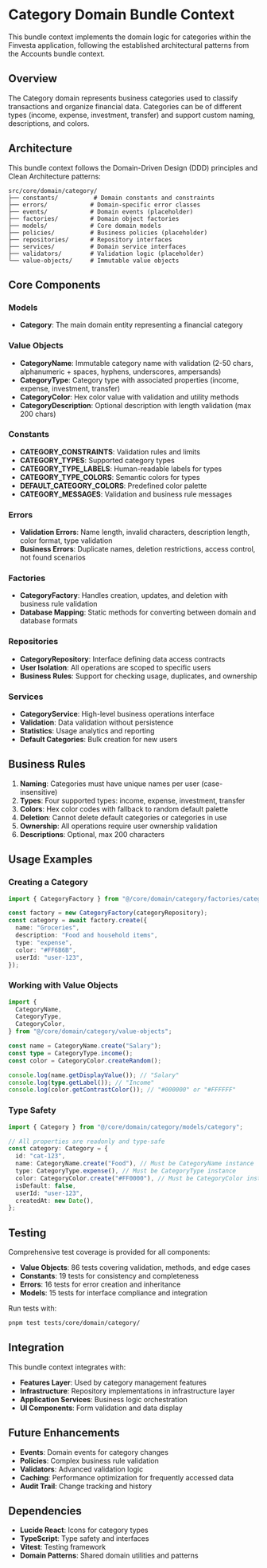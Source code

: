 # Category Domain Bundle Context

This bundle context implements the domain logic for categories within the Finvesta application, following the established architectural patterns from the Accounts bundle context.

## Overview

The Category domain represents business categories used to classify transactions and organize financial data. Categories can be of different types (income, expense, investment, transfer) and support custom naming, descriptions, and colors.

## Architecture

This bundle context follows the Domain-Driven Design (DDD) principles and Clean Architecture patterns:

```
src/core/domain/category/
├── constants/          # Domain constants and constraints
├── errors/            # Domain-specific error classes
├── events/            # Domain events (placeholder)
├── factories/         # Domain object factories
├── models/            # Core domain models
├── policies/          # Business policies (placeholder)
├── repositories/      # Repository interfaces
├── services/          # Domain service interfaces
├── validators/        # Validation logic (placeholder)
└── value-objects/     # Immutable value objects
```

## Core Components

### Models

- **Category**: The main domain entity representing a financial category

### Value Objects

- **CategoryName**: Immutable category name with validation (2-50 chars, alphanumeric + spaces, hyphens, underscores, ampersands)
- **CategoryType**: Category type with associated properties (income, expense, investment, transfer)
- **CategoryColor**: Hex color value with validation and utility methods
- **CategoryDescription**: Optional description with length validation (max 200 chars)

### Constants

- **CATEGORY_CONSTRAINTS**: Validation rules and limits
- **CATEGORY_TYPES**: Supported category types
- **CATEGORY_TYPE_LABELS**: Human-readable labels for types
- **CATEGORY_TYPE_COLORS**: Semantic colors for types
- **DEFAULT_CATEGORY_COLORS**: Predefined color palette
- **CATEGORY_MESSAGES**: Validation and business rule messages

### Errors

- **Validation Errors**: Name length, invalid characters, description length, color format, type validation
- **Business Errors**: Duplicate names, deletion restrictions, access control, not found scenarios

### Factories

- **CategoryFactory**: Handles creation, updates, and deletion with business rule validation
- **Database Mapping**: Static methods for converting between domain and database formats

### Repositories

- **CategoryRepository**: Interface defining data access contracts
- **User Isolation**: All operations are scoped to specific users
- **Business Rules**: Support for checking usage, duplicates, and ownership

### Services

- **CategoryService**: High-level business operations interface
- **Validation**: Data validation without persistence
- **Statistics**: Usage analytics and reporting
- **Default Categories**: Bulk creation for new users

## Business Rules

1. **Naming**: Categories must have unique names per user (case-insensitive)
2. **Types**: Four supported types: income, expense, investment, transfer
3. **Colors**: Hex color codes with fallback to random default palette
4. **Deletion**: Cannot delete default categories or categories in use
5. **Ownership**: All operations require user ownership validation
6. **Descriptions**: Optional, max 200 characters

## Usage Examples

### Creating a Category

```typescript
import { CategoryFactory } from "@/core/domain/category/factories/category-factory";

const factory = new CategoryFactory(categoryRepository);
const category = await factory.create({
  name: "Groceries",
  description: "Food and household items",
  type: "expense",
  color: "#FF6B6B",
  userId: "user-123",
});
```

### Working with Value Objects

```typescript
import {
  CategoryName,
  CategoryType,
  CategoryColor,
} from "@/core/domain/category/value-objects";

const name = CategoryName.create("Salary");
const type = CategoryType.income();
const color = CategoryColor.createRandom();

console.log(name.getDisplayValue()); // "Salary"
console.log(type.getLabel()); // "Income"
console.log(color.getContrastColor()); // "#000000" or "#FFFFFF"
```

### Type Safety

```typescript
import { Category } from "@/core/domain/category/models/category";

// All properties are readonly and type-safe
const category: Category = {
  id: "cat-123",
  name: CategoryName.create("Food"), // Must be CategoryName instance
  type: CategoryType.expense(), // Must be CategoryType instance
  color: CategoryColor.create("#FF0000"), // Must be CategoryColor instance
  isDefault: false,
  userId: "user-123",
  createdAt: new Date(),
};
```

## Testing

Comprehensive test coverage is provided for all components:

- **Value Objects**: 86 tests covering validation, methods, and edge cases
- **Constants**: 19 tests for consistency and completeness
- **Errors**: 16 tests for error creation and inheritance
- **Models**: 15 tests for interface compliance and integration

Run tests with:

```bash
pnpm test tests/core/domain/category/
```

## Integration

This bundle context integrates with:

- **Features Layer**: Used by category management features
- **Infrastructure**: Repository implementations in infrastructure layer
- **Application Services**: Business logic orchestration
- **UI Components**: Form validation and data display

## Future Enhancements

- **Events**: Domain events for category changes
- **Policies**: Complex business rule validation
- **Validators**: Advanced validation logic
- **Caching**: Performance optimization for frequently accessed data
- **Audit Trail**: Change tracking and history

## Dependencies

- **Lucide React**: Icons for category types
- **TypeScript**: Type safety and interfaces
- **Vitest**: Testing framework
- **Domain Patterns**: Shared domain utilities and patterns
